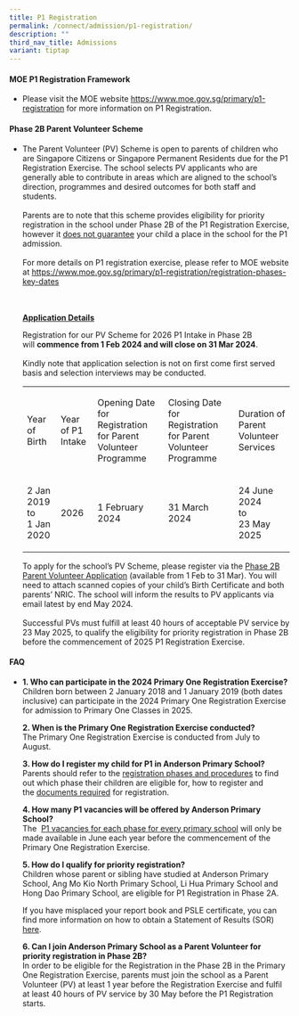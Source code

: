 ```yaml
---
title: P1 Registration
permalink: /connect/admission/p1-registration/
description: ""
third_nav_title: Admissions
variant: tiptap
---
```

<h4><strong>MOE P1 Registration Framework</strong></h4>
<ul>
<li>
<p>Please visit the MOE website&nbsp;<a href="https://www.moe.gov.sg/primary/p1-registration" rel="noopener" target="_blank">https://www.moe.gov.sg/primary/p1-registration</a>&nbsp;for
more information on P1 Registration.</p>
<p></p>
</li>
</ul>
<h4><strong>Phase 2B Parent Volunteer Scheme</strong></h4>
<ul>
<li>
<p>The Parent Volunteer (PV) Scheme is open to parents of children who are
Singapore Citizens or Singapore Permanent Residents due for the P1 Registration
Exercise. The school selects PV applicants who are generally able to contribute
in areas which are aligned to the school’s direction, programmes and desired
outcomes for both staff and students.
<br>
<br>Parents are to note that this scheme provides eligibility for priority
registration in the school under Phase 2B of the P1 Registration Exercise,
however it <u>does not guarantee</u> your child a place in the school for
the P1 admission.
<br>
<br>For more details on P1 registration exercise, please refer to MOE website
at <a href="https://www.moe.gov.sg/primary/p1-registration/registration-phases-key-dates" rel="noopener" target="_blank">https://www.moe.gov.sg/primary/p1-registration/registration-phases-key-dates</a>
</p>
<p>
<br>
<br><strong><u>Application Details</u></strong>
</p>
<p>Registration for our PV Scheme for 2026 P1 Intake in Phase 2B will&nbsp;<strong>commence from 1 Feb 2024 and will close on 31 Mar 2024</strong>.
<br>
<br>Kindly note that application selection is not on first come first served
basis and selection interviews may be conducted.</p>
<table style="minWidth: 125px">
<colgroup>
<col>
<col>
<col>
<col>
<col>
</colgroup>
<tbody>
<tr>
<td rowspan="1" colspan="1">
<p>Year of Birth</p>
</td>
<td rowspan="1" colspan="1">
<p>Year of P1 Intake</p>
</td>
<td rowspan="1" colspan="1">
<p>Opening Date for Registration for Parent Volunteer Programme</p>
</td>
<td rowspan="1" colspan="1">
<p>Closing Date for Registration for Parent Volunteer Programme</p>
</td>
<td rowspan="1" colspan="1">
<p>Duration of Parent Volunteer Services</p>
</td>
</tr>
<tr>
<td rowspan="1" colspan="1">
<p>2 Jan 2019
<br>to
<br>1 Jan 2020</p>
</td>
<td rowspan="1" colspan="1">
<p>2026</p>
</td>
<td rowspan="1" colspan="1">
<p>1 February 2024</p>
</td>
<td rowspan="1" colspan="1">
<p>31 March 2024</p>
</td>
<td rowspan="1" colspan="1">
<p>24 June 2024
<br>to
<br>23 May 2025</p>
</td>
</tr>
</tbody>
</table>
<p></p>
<p>To apply for the school’s PV Scheme, please register via the&nbsp;<a href="https://form.gov.sg/5ff2c4a4a00f7c00114a79ba" rel="noopener noreferrer nofollow" target="_blank">Phase 2B Parent Volunteer Application</a>&nbsp;(available
from 1 Feb to 31 Mar). You will need to attach scanned copies of your child’s
Birth Certificate and both parents’ NRIC. The school will inform the results
to PV applicants via email latest by end May 2024.
<br>
<br>Successful PVs&nbsp;must&nbsp;fulfill at least 40 hours of acceptable
PV service by 23 May 2025, to qualify the eligibility for priority registration
in Phase 2B before the commencement of 2025 P1 Registration Exercise.</p>
</li>
</ul>
<h4><strong>FAQ</strong></h4>
<ul>
<li>
<p><strong>1. Who can participate in the 2024 Primary One Registration Exercise?<br></strong>Children
born between 2 January 2018 and 1 January 2019 (both dates inclusive) can
participate in the 2024 Primary One Registration Exercise for admission
to Primary One Classes in 2025.</p>
<p><strong>2. When is the Primary One Registration Exercise conducted?<br></strong>The
Primary One Registration Exercise is conducted from July to August.</p>
<p><strong>3. How do I register my child for P1 in Anderson Primary School?<br></strong>Parents
should refer to the&nbsp;<a href="https://www.moe.gov.sg/primary/p1-registration/registration-phases-key-dates" rel="noopener" target="_blank">registration phases and procedures</a>&nbsp;to
find out which phase their children are eligible for, how to register and
the&nbsp;<a href="https://www.moe.gov.sg/primary/p1-registration/how-to-register" rel="noopener" target="_blank">documents required</a>&nbsp;for
registration.</p>
<p><strong>4. How many P1 vacancies will be offered by Anderson Primary School?<br></strong>The&nbsp;
<a href="https://www.moe.gov.sg/primary/p1-registration/vacancies-and-balloting" rel="noopener" target="_blank">P1 vacancies for each phase for every primary school</a>&nbsp;will only
be made available in June each year before the commencement of the Primary
One Registration Exercise.</p>
<p><strong>5. How do I qualify for priority registration?<br></strong>Children
whose parent or sibling have studied at Anderson Primary School, Ang Mo
Kio North Primary School, Li Hua Primary School and Hong Dao Primary School,
are eligible for P1 Registration in Phase 2A.</p>
<p>If you have misplaced your report book and PSLE certificate, you can find
more information on how to obtain a Statement of Results (SOR)&nbsp;
<a href="https://www.seab.gov.sg/home/services/statements-of-results" rel="noopener" target="_blank">here</a>.</p>
<p><strong>6. Can I join Anderson Primary School as a Parent Volunteer for priority registration in Phase 2B?<br></strong>In
order to be eligible for the Registration in the Phase 2B in the Primary
One Registration Exercise, parents must join the school as a Parent Volunteer
(PV) at least 1 year before the Registration Exercise and fulfil at least
40 hours of PV service by 30 May before the P1 Registration starts.</p>
</li>
</ul>
<p></p>
